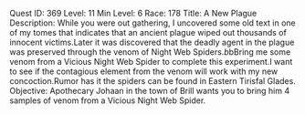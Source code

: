 Quest ID: 369
Level: 11
Min Level: 6
Race: 178
Title: A New Plague
Description: While you were out gathering, I uncovered some old text in one of my tomes that indicates that an ancient plague wiped out thousands of innocent victims.Later it was discovered that the deadly agent in the plague was preserved through the venom of Night Web Spiders.$b$bBring me some venom from a Vicious Night Web Spider to complete this experiment.I want to see if the contagious element from the venom will work with my new concoction.Rumor has it the spiders can be found in Eastern Tirisfal Glades.
Objective: Apothecary Johaan in the town of Brill wants you to bring him 4 samples of venom from a Vicious Night Web Spider.
